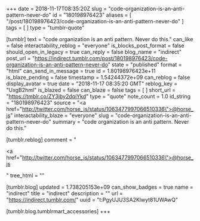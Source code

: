 +++
date = 2018-11-17T08:35:20Z
slug = "code-organization-is-an-anti-pattern-never-do"
id = "180198976423"
aliases = [ "/post/180198976423/code-organization-is-an-anti-pattern-never-do" ]
tags = [ ]
type = "tumblr-quote"

[tumblr]
text = "code organization is an anti pattern. Never do this."
can_like = false
interactability_reblog = "everyone"
is_blocks_post_format = false
should_open_in_legacy = true
can_reply = false
blog_name = "indirect"
post_url = "https://indirect.tumblr.com/post/180198976423/code-organization-is-an-anti-pattern-never-do"
state = "published"
format = "html"
can_send_in_message = true
id = 1.80198976423e+11
is_blaze_pending = false
timestamp = 1.54244372e+09
can_reblog = false
display_avatar = true
date = "2018-11-17 08:35:20 GMT"
reblog_key = "UxgB2hml"
is_blazed = false
can_blaze = false
tags = [ ]
short_url = "https://tmblr.co/ZY3jby2dqiYkd"
type = "quote"
note_count = 1.0
id_string = "180198976423"
source = "<a href=\"http://twitter.com/horse_js/status/1063477997066510336\">@horse_js</a>"
interactability_blaze = "everyone"
slug = "code-organization-is-an-anti-pattern-never-do"
summary = "code organization is an anti pattern. Never do this."

[tumblr.reblog]
comment = "<p><a href=\"http://twitter.com/horse_js/status/1063477997066510336\">@horse_js</a></p>"
tree_html = ""

[tumblr.blog]
updated = 1.738205153e+09
can_show_badges = true
name = "indirect"
title = "indirect"
description = ""
url = "https://indirect.tumblr.com/"
uuid = "t:PgyUJU3SA2Klwyt81UWAwQ"

[tumblr.blog.tumblrmart_accessories]
+++
